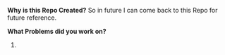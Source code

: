 **Why is this Repo Created?**
So in future I can come back to this Repo for future reference.

**What Problems did you work on?**

1. 
